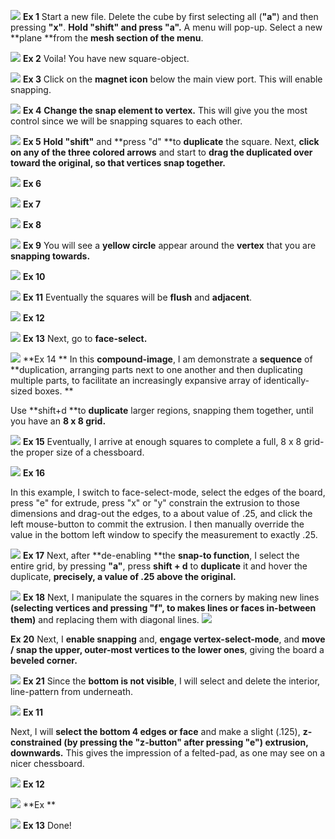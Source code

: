 ![](/assets/14.png)
**Ex 1**
Start a new file. Delete the cube by first selecting all (**"a"**) and then pressing **"x"**. **Hold "shift" and press "a".** A menu will pop-up. Select a new **plane **from the **mesh section of the menu**.


![](/assets/13.png)
**Ex 2**
Voila! You have new square-object.


![](/assets/12.png)
**Ex 3**
Click on the **magnet icon** below the main view port. This will enable snapping.

![](/assets/10.png)
**Ex 4**
**Change the snap element to vertex.** This will give you the most control since we will be snapping squares to each other.


![](/assets/9.png)
**Ex 5**
**Hold "shift"** and **press "d" **to **duplicate** the square.
Next, **click on any of the three colored arrows** and start to **drag the duplicated over toward the original, so that vertices snap together.**


![](/assets/8.png)
**Ex 6**


![](/assets/7.png)
**Ex 7**


![](/assets/6.png)
**Ex 8**


![](/assets/5.png)
**Ex 9**
You will see a **yellow circle** appear around the **vertex** that you are **snapping towards.**


![](/assets/4.png)
**Ex 10**


![](/assets/3.png)
**Ex 11**
Eventually the squares will be **flush** and **adjacent**.


![](/assets/2.png)
**Ex 12**


![](/assets/1.png)
**Ex 13**
Next, go to **face-select.**


![](/assets/4_checkerboard.jpg)
**Ex 14 **
In this **compound-image**, I am demonstrate a **sequence** of **duplication, arranging parts next to one another and then duplicating multiple parts, to facilitate an increasingly expansive array of identically-sized boxes. **

Use **shift+d **to **duplicate** larger regions, snapping them together, until you have an **8 x 8 grid.**


![](/assets/5_checkerboard.jpg)
**Ex 15**
Eventually, I arrive at enough squares to complete a full, 8 x 8 grid- the proper size of a chessboard.

![](/assets/6_checkerboard.jpg)
**Ex 16**

In this example, I switch to face-select-mode, select the edges of the board, press "e" for extrude, press "x" or "y" constrain the extrusion to those dimensions and drag-out the edges, to a about value of .25, and click the left mouse-button to commit the extrusion. I then manually override the value in the bottom left window to specify the measurement to exactly .25.


![](/assets/7_checkerboard.jpg)
**Ex 17**
Next, after **de-enabling **the **snap-to function**, I select the entire grid, by pressing **"a"**, press **shift + d** to **duplicate** it and hover the duplicate, **precisely, a value of .25 above the original.**

![](/assets/8_checkerboard.jpg)
**Ex 18**
Next, I manipulate the squares in the corners by making new lines **(selecting vertices and pressing "f", to makes lines or faces in-between them)** and replacing them with diagonal lines.
![](/assets/9_checkerboard.jpg)

**Ex 20**
Next, I **enable snapping** and, **engage vertex-select-mode**, and **move / snap the upper, outer-most vertices to the lower ones**, giving the board a **beveled corner.**

![](/assets/10_checkerboard.jpg)
**Ex 21**
Since the **bottom is not visible**, I will select and delete the interior, line-pattern from underneath.

![](/assets/11_checkerboard.jpg)
**Ex 11**

Next, I will **select the bottom 4 edges or face** and make a slight (.125), **z-constrained (by pressing the "z-button" after pressing "e") extrusion, downwards.** This gives the impression of a felted-pad, as one may see on a nicer chessboard.

![](/assets/12_checkerboard.jpg)
**Ex 12**


![](/assets/13_checkerboard.jpg)
**Ex **


![](/assets/14_checkerboard.jpg)
**Ex 13**
Done!








